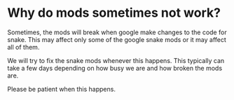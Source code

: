 # Why do mods sometimes not work?

Sometimes, the mods will break when google make changes to the code for snake.
This may affect only some of the google snake mods or it may affect all of them.

We will try to fix the snake mods whenever this happens.
This typically can take a few days depending on how busy we are and how broken the mods are.

Please be patient when this happens.